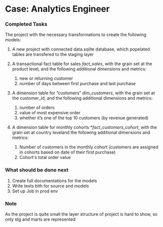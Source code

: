 # Case: Analytics Engineer

### Completed Tasks

 The project with the necessary transformations to create the following models:

   1. A new project with connected data.sqilte database, which popelated tables are transfered to the staging layer
   2. A transactional fact table for sales *fact_sales*, with the grain set at the product level, and the following additional dimensions and metrics:
      1. new or returning customer
      2. number of days between first purchase and last purchase
      
   3. A dimension table for “customers” *dim_customers*, with the grain set at the customer_id, and the following additional dimensions and metrics:
      1. number of orders
      2. value of most expensive order
      3. whether it’s one of the top 10 customers (by revenue generated)

   4. A dimension table for monthly cohorts **fact_customers_cohort*, with the grain set at country leveland the following additional dimensions and metrics:
      1. Number of customers in the monthly cohort (customers are assigned in cohorts based on date of their first purchase)
      2. Cohort's total order value

### What should be done next

1. Create full documentations for the models
2. Write tests bith for source and models
3. Set up Job in prod env

### Note
As the project is quite small the layer structure of project is hard to show, so only stg and marts are represented



